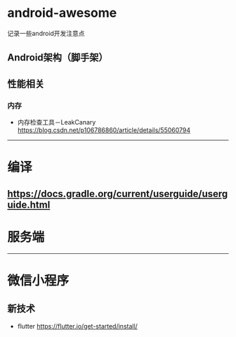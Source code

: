 # android-awesome
记录一些android开发注意点

## Android架构（脚手架）

## 性能相关
### 内存
* 内存检查工具－LeakCanary
https://blog.csdn.net/p106786860/article/details/55060794

---
# 编译
https://docs.gradle.org/current/userguide/userguide.html
---
# 服务端
---
# 微信小程序
## 新技术


* flutter
https://flutter.io/get-started/install/
